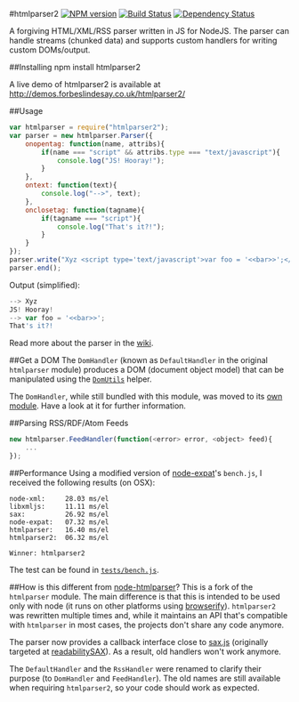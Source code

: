 #htmlparser2 [![NPM version](https://badge.fury.io/js/htmlparser2.png)](https://npmjs.org/package/htmlparser2) [![Build Status](https://secure.travis-ci.org/fb55/htmlparser2.png)](http://travis-ci.org/fb55/htmlparser2) [![Dependency Status](https://david-dm.org/fb55/htmlparser2.png)](https://david-dm.org/fb55/htmlparser2)

A forgiving HTML/XML/RSS parser written in JS for NodeJS. The parser can handle streams (chunked data) and supports custom handlers for writing custom DOMs/output.

##Installing
	npm install htmlparser2
	
A live demo of htmlparser2 is available at http://demos.forbeslindesay.co.uk/htmlparser2/

##Usage

```javascript
var htmlparser = require("htmlparser2");
var parser = new htmlparser.Parser({
	onopentag: function(name, attribs){
		if(name === "script" && attribs.type === "text/javascript"){
			console.log("JS! Hooray!");
		}
	},
	ontext: function(text){
		console.log("-->", text);
	},
	onclosetag: function(tagname){
		if(tagname === "script"){
			console.log("That's it?!");
		}
	}
});
parser.write("Xyz <script type='text/javascript'>var foo = '<<bar>>';</ script>");
parser.end();
```

Output (simplified):

```javascript
--> Xyz 
JS! Hooray!
--> var foo = '<<bar>>';
That's it?!
```

Read more about the parser in the [wiki](https://github.com/fb55/htmlparser2/wiki/Parser-options).

##Get a DOM
The `DomHandler` (known as `DefaultHandler` in the original `htmlparser` module) produces a DOM (document object model) that can be manipulated using the [`DomUtils`](https://github.com/fb55/DomUtils) helper.

The `DomHandler`, while still bundled with this module, was moved to its [own module](https://github.com/fb55/domhandler). Have a look at it for further information.

##Parsing RSS/RDF/Atom Feeds

```javascript
new htmlparser.FeedHandler(function(<error> error, <object> feed){
    ...
});
```

##Performance
Using a modified version of [node-expat](https://github.com/astro/node-expat)'s `bench.js`, I received the following results (on OSX):

```
node-xml:     28.03 ms/el
libxmljs:     11.11 ms/el
sax:          26.92 ms/el
node-expat:   07.32 ms/el
htmlparser:   16.40 ms/el
htmlparser2:  06.32 ms/el

Winner: htmlparser2
```

The test can be found in [`tests/bench.js`](tests/bench.js).

##How is this different from [node-htmlparser](https://github.com/tautologistics/node-htmlparser)?
This is a fork of the `htmlparser` module. The main difference is that this is intended to be used only with node (it runs on other platforms using [browserify](https://github.com/substack/node-browserify)). `htmlparser2` was rewritten multiple times and, while it maintains an API that's compatible with `htmlparser` in most cases, the projects don't share any code anymore.

The parser now provides a callback interface close to [sax.js](https://github.com/isaacs/sax-js) (originally targeted at [readabilitySAX](https://github.com/fb55/readabilitysax)). As a result, old handlers won't work anymore.

The `DefaultHandler` and the `RssHandler` were renamed to clarify their purpose (to `DomHandler` and `FeedHandler`). The old names are still available when requiring `htmlparser2`, so your code should work as expected.

